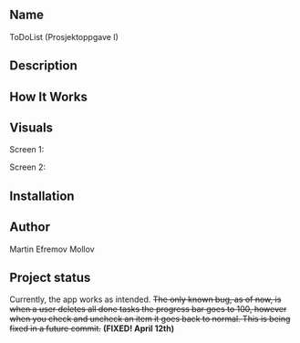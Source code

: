 ## Name

ToDoList (Prosjektoppgave I)

## Description



## How It Works



## Visuals

Screen 1:



Screen 2:



## Installation



## Author

Martin Efremov Mollov

## Project status

Currently, the app works as intended. ~~The only known bug, as of now, is when a user deletes all done tasks the progress bar goes to 100, however when you check and uncheck an item it goes back to normal. This is being fixed in a future commit.~~ **(FIXED! April 12th)**
